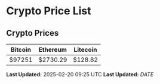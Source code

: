 # Crypto Price List

## Crypto Prices
| Bitcoin | Ethereum | Litecoin |
| ------- | -------- | -------- |
| $97251 | $2730.29 | $128.82 |
**Last Updated:** 2025-02-20 09:25 UTC
**Last Updated:** $DATE$
